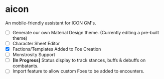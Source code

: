 # aicon
An mobile-friendly assistant for ICON GM's.

- [ ] Generate our own Material Design theme. (Currently editing a pre-built theme)
- [ ] Character Sheet Editor
- [x] Factions/Templates Added to Foe Creation
- [ ] Monstrosity Support
- [ ] **[In Progress]** Status display to track stances, buffs & debuffs on combatants.
- [ ] Import feature to allow custom Foes to be added to encounters.
